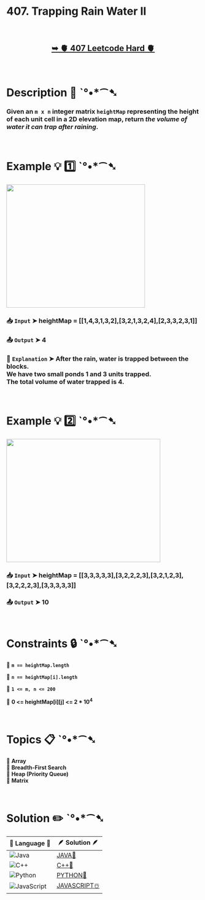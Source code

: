 # 407. Trapping Rain Water II

</br>

<h2 align="center"> 

<a href="https://leetcode.com/problems/trapping-rain-water-ii/description/?envType=daily-question&envId=2025-01-19"><strong>➥ 🫀 407 Leetcode Hard 🫀 </strong></a>
</h2>

</br>

# Description 📜 ˋ°•*⁀➷

### Given an `m x n` integer matrix `heightMap` representing the height of each unit cell in a 2D elevation map, return *the volume of water it can trap after raining*.

</br>

# Example 💡 1️⃣ ˋ°•*⁀➷

<img src="https://github.com/user-attachments/assets/aa3b6b53-90f0-4252-9bbc-edf9dbb7e240" width="361px" height="321px"/>

  ### 📥 `Input`  ➤  heightMap = [[1,4,3,1,3,2],[3,2,1,3,2,4],[2,3,3,2,3,1]]

  ### 📤 `Output`  ➤ 4

  ### 🔦 `Explanation`  ➤  After the rain, water is trapped between the blocks.</br> We have two small ponds 1 and 3 units trapped.</br> The total volume of water trapped is 4.

</br>

# Example 💡 2️⃣ ˋ°•*⁀➷

<img src="https://github.com/user-attachments/assets/a15db768-2546-422c-8f9d-ec2794742075" width="401px" height="321px"/>

  ### 📥 `Input` ➤ heightMap = [[3,3,3,3,3],[3,2,2,2,3],[3,2,1,2,3],[3,2,2,2,3],[3,3,3,3,3]]

  ### 📤 `Output`  ➤ 10

</br>

# Constraints 🔒 ˋ°•*⁀➷

🔹 **`m == heightMap.length`** </br>

🔹 **`n == heightMap[i].length`** </br>

🔹 **`1 <= m, n <= 200`** </br>

🔹 **0 <= heightMap[i][j] <= 2 * 10<sup>4</sup>** </br>

</br>

# Topics 📋 ˋ°•*⁀➷

🔸 **Array**  </br>
🔸 **Breadth-First Search**  </br>
🔸 **Heap (Priority Queue)**  </br>
🔸 **Matrix**  </br>

</br>

# Solution ✏️ ˋ°•*⁀➷

| 📒 Language 📒  | 🪶 Solution 🪶 |
| ------------- | ------------- |
|  ![Java](https://img.shields.io/badge/java-%23ED8B00.svg?style=for-the-badge&logo=openjdk&logoColor=white)  | [JAVA🍁](https://github.com/Prakhar-002/LEETCODE/blob/main/%F0%9F%8D%84%20Daily%20Challenge%202025%20%F0%9F%8D%B3/%F0%9F%94%AC%20Examine%20Thoroughly%20%F0%9F%A7%AC/01%20Jan%20%F0%9F%AA%BC/19%20-%2001%20-%202025%20---%20407.%20Trapping%20Rain%20Water%20II%20%E2%98%83%EF%B8%8F%20%F0%9F%8D%81%20%F0%9F%8D%B0%20%F0%9F%8E%B2/%F0%9F%8D%81JAVA%20-%20407.%20Trapping%20Rain%20Water%20II.java) |
|  ![C++](https://img.shields.io/badge/c++-%2300599C.svg?style=for-the-badge&logo=c%2B%2B&logoColor=white)  | [C++🎲](https://github.com/Prakhar-002/LEETCODE/blob/main/%F0%9F%8D%84%20Daily%20Challenge%202025%20%F0%9F%8D%B3/%F0%9F%94%AC%20Examine%20Thoroughly%20%F0%9F%A7%AC/01%20Jan%20%F0%9F%AA%BC/19%20-%2001%20-%202025%20---%20407.%20Trapping%20Rain%20Water%20II%20%E2%98%83%EF%B8%8F%20%F0%9F%8D%81%20%F0%9F%8D%B0%20%F0%9F%8E%B2/%F0%9F%8E%B2CPP%20-%20407.%20Trapping%20Rain%20Water%20II.cpp)  |
|  ![Python](https://img.shields.io/badge/python-3670A0?style=for-the-badge&logo=python&logoColor=ffdd54)    | [PYTHON🍰](https://github.com/Prakhar-002/LEETCODE/blob/main/%F0%9F%8D%84%20Daily%20Challenge%202025%20%F0%9F%8D%B3/%F0%9F%94%AC%20Examine%20Thoroughly%20%F0%9F%A7%AC/01%20Jan%20%F0%9F%AA%BC/19%20-%2001%20-%202025%20---%20407.%20Trapping%20Rain%20Water%20II%20%E2%98%83%EF%B8%8F%20%F0%9F%8D%81%20%F0%9F%8D%B0%20%F0%9F%8E%B2/%F0%9F%8D%B0PYTHON%20-%20407.%20Trapping%20Rain%20Water%20II.py) |
| ![JavaScript](https://img.shields.io/badge/javascript-%23323330.svg?style=for-the-badge&logo=javascript&logoColor=%23F7DF1E)   | [JAVASCRIPT☃️](https://github.com/Prakhar-002/LEETCODE/blob/main/%F0%9F%8D%84%20Daily%20Challenge%202025%20%F0%9F%8D%B3/%F0%9F%94%AC%20Examine%20Thoroughly%20%F0%9F%A7%AC/01%20Jan%20%F0%9F%AA%BC/19%20-%2001%20-%202025%20---%20407.%20Trapping%20Rain%20Water%20II%20%E2%98%83%EF%B8%8F%20%F0%9F%8D%81%20%F0%9F%8D%B0%20%F0%9F%8E%B2/%E2%98%83%EF%B8%8FJAVASCRIPT%20-%20407.%20Trapping%20Rain%20Water%20II.js) |

